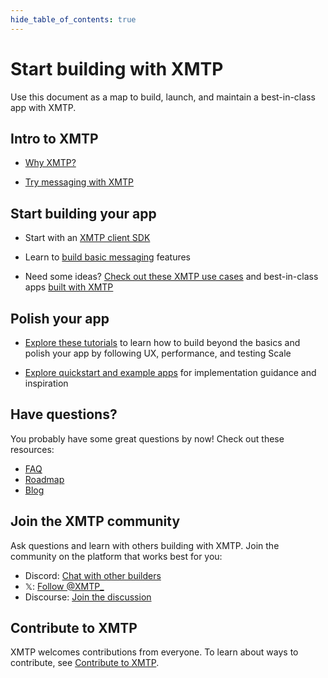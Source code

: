 ```yaml
---
hide_table_of_contents: true
---
```


# Start building with XMTP

Use this document as a map to build, launch, and maintain a best-in-class app with XMTP.

## Intro to XMTP

- [Why XMTP?](/docs/introduction)

- [Try messaging with XMTP](/docs/introduction#try-messaging-with-xmtp)

## Start building your app

- Start with an [XMTP client SDK](/docs/build/get-started/overview)

- Learn to [build basic messaging](/docs/build/get-started/overview) features

- Need some ideas? [Check out these XMTP use cases](/docs/use-cases/messaging) and best-in-class apps [built with XMTP](https://xmtp.org/)

## Polish your app

- [Explore these tutorials](/docs/get-featured) to learn how to build beyond the basics and polish your app by following UX, performance, and testing Scale

- [Explore quickstart and example apps](/docs/build/get-started/overview#quickstarts-) for implementation guidance and inspiration

## Have questions?

You probably have some great questions by now! Check out these resources:

- [FAQ](/docs/faq)
- [Roadmap](/roadmap)
- [Blog](/blog)

## Join the XMTP community

Ask questions and learn with others building with XMTP. Join the community on the platform that works best for you:

- Discord: [Chat with other builders](https://discord.gg/xmtp)
- 𝕏: [Follow @XMTP\_](https://x.com/xmtp_)
- Discourse: [Join the discussion](https://community.xmtp.org/)

## Contribute to XMTP

XMTP welcomes contributions from everyone. To learn about ways to contribute, see [Contribute to XMTP](/docs/contribute).
